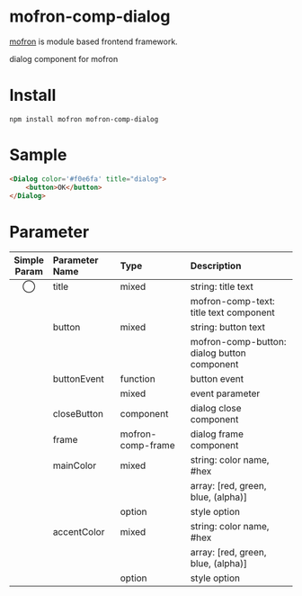 # mofron-comp-dialog
[mofron](https://mofron.github.io/mofron/) is module based frontend framework.

dialog component for mofron


# Install
```
npm install mofron mofron-comp-dialog
```

# Sample
```html
<Dialog color='#f0e6fa' title="dialog">
    <button>OK</button>
</Dialog>
```
# Parameter

|Simple<br>Param | Parameter Name | Type | Description |
|:--------------:|:---------------|:-----|:------------|
| ◯  | title | mixed | string: title text |
| | | | mofron-comp-text: title text component |
| | button | mixed | string: button text |
| | | | mofron-comp-button: dialog button component |
| | buttonEvent | function | button event |
| | | mixed | event parameter |
| | closeButton | component | dialog close component |
| | frame | mofron-comp-frame | dialog frame component |
| | mainColor | mixed | string: color name, #hex |
| | | | array: [red, green, blue, (alpha)] |
| | | option | style option |
| | accentColor | mixed | string: color name, #hex |
| | | | array: [red, green, blue, (alpha)] |
| | | option | style option |

